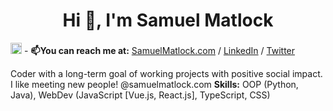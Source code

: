 <h1 align="center">Hi 👋, I'm Samuel Matlock  </h1>

<img height=18px src="https://komarev.com/ghpvc/?username=samuelmatlock&label=Profile%20views&color=0e75b6&style=flat" alt="samuelmatlock" /> - **📫You can reach me at:** [SamuelMatlock.com](https://samuelmatlock.com) / [LinkedIn](https://linkedin.com/in/samuelmatlock/) / [Twitter](https://twitter.com/samuelmatlock)

Coder with a long-term goal of working projects with positive social impact. I like meeting new people! @samuelmatlock.com
**Skills:** OOP (Python, Java), WebDev (JavaScript [Vue.js, React.js], TypeScript, CSS)
